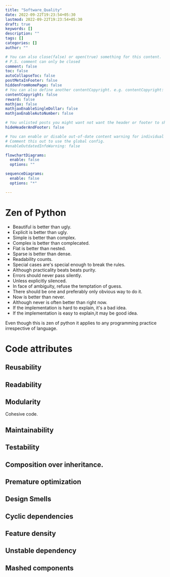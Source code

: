 ```yaml
---
title: "Software_Quality"
date: 2022-09-22T19:23:54+05:30
lastmod: 2022-09-22T19:23:54+05:30
draft: true
keywords: []
description: ""
tags: []
categories: []
author: ""

# You can also close(false) or open(true) something for this content.
# P.S. comment can only be closed
comment: false
toc: false
autoCollapseToc: false
postMetaInFooter: false
hiddenFromHomePage: false
# You can also define another contentCopyright. e.g. contentCopyright: "This is another copyright."
contentCopyright: false
reward: false
mathjax: false
mathjaxEnableSingleDollar: false
mathjaxEnableAutoNumber: false

# You unlisted posts you might want not want the header or footer to show
hideHeaderAndFooter: false

# You can enable or disable out-of-date content warning for individual post.
# Comment this out to use the global config.
#enableOutdatedInfoWarning: false

flowchartDiagrams:
  enable: false
  options: ""

sequenceDiagrams:
  enable: false
  options: "*"

---
```


<!--more-->
# Zen of Python
  - Beautiful is better than ugly.
  - Explicit is better than ugly.
  - Simple is better than complex.
  - Complex is better than complecated.
  - Flat is better than nested.
  - Sparse is better than dense.
  - Readability counts.
  - Special cases are's special enough to break the rules.
  - Although practicality beats beats purity.
  - Errors should never pass silently.
  - Unless explicitly silenced.
  - In face of ambiguity, refuse the temptation of guess.
  - There should be one and preferably only obvious way to do it.
  - Now is better than never.
  - Although never is often better than right now.
  - If the implementation is hard to explain, it's a bad idea.
  - If the implementation is easy to explain,it may be good idea.

Even though this is zen of python it applies to any programming practice irrespective
of language.

# Code attributes
## Reusability
## Readability
## Modularity
Cohesive code.
## Maintainability
## Testability
## Composition over inheritance.
## Premature optimization

## Design Smells
## Cyclic dependencies
## Feature density
## Unstable dependency
## Mashed components



